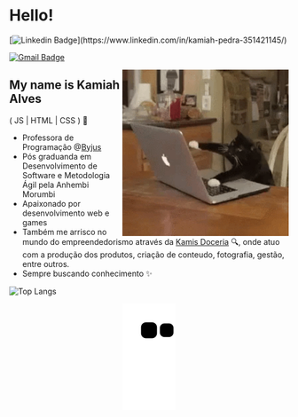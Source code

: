 <h1>Hello!</h1>

[![Linkedin Badge](https://img.shields.io/badge/-LinkedIn-6633cc?style=flat-square&logo=Linkedin&logoColor=white&link=https:[//www.linkedin.com/in/kamiah-pedra-351421145/](https://www.linkedin.com/in/kamiah-pedra-351421145/))](https://www.linkedin.com/in/kamiah-pedra-351421145/)
 <!--[![Medium Badge](https://img.shields.io/badge/-Medium-6633cc?style=flat-square&logo=Medium&logoColor=white&link=https://nanda-kipper.medium.com/)](https://nanda-kipper.medium.com/)
[![Personal Badge](https://img.shields.io/badge/-Website-6633cc?style=flat-square&logo=Me&logoColor=white&link=https://www.fernandakipper.com/)](https://fernandakipper.com/) -->
[![Gmail Badge](https://img.shields.io/badge/-kamiah.alves@gmail.com-6633cc?style=flat-square&logo=Gmail&logoColor=white&link=mailto:kamiah.alvesr@gmail.com)](mailto:kamiah.alves@gmail.com)

<img align="right" alt="Gato no PC" src="https://github.com/KamiahAlves/sistema-gestao-doceria/blob/main/c6f13b01a53d7152d7f235838efe5a09.gif?raw=true"  width="300px"/>

## My name is Kamiah Alves
( JS | HTML | CSS ) 🚀
- Professora de Programação @[Byjus](https://www.byjusfutureschool.com/)
- Pós graduanda em Desenvolvimento de Software e Metodologia Ágil pela Anhembi Morumbi
- Apaixonado por desenvolvimento web e games
- Também me arrisco no mundo do empreendedorismo através da [Kamis Doceria](https://www.instagram.com/kamis.doceria/) 🔍, onde atuo com  a produção dos produtos, criação de conteudo, fotografia, gestão, entre outros.
- Sempre buscando conhecimento ✨

![Top Langs](https://github-readme-stats.vercel.app/api/top-langs/?username=KamiahAlves&hide=TeX&layout=compact)


<div align="center">
  
  ![Snake animation](https://github.com/KamiahAlves/kamiahalves/blob/output/github-contribution-grid-snake.svg)
  
</div>

